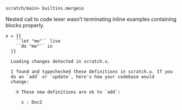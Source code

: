 ``` ucm :hide
scratch/main> builtins.mergeio

```

Nested call to code lexer wasn’t terminating inline examples containing blocks properly.

``` unison
x = {{
    ``let "me"`` live
    ``do "me"`` in
  }}
```

``` ucm :added-by-ucm
  Loading changes detected in scratch.u.

  I found and typechecked these definitions in scratch.u. If you
  do an `add` or `update`, here's how your codebase would
  change:
  
    ⍟ These new definitions are ok to `add`:
    
      x : Doc2

```
